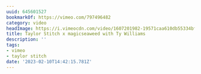 ```yaml
---
uuid: 645601527
bookmarkOf: https://vimeo.com/797496482
category: video
headImage: https://i.vimeocdn.com/video/1607201982-19571caa610db55334bf88578ce906437c340b71f1f3f47a2e044900ee49e698-d_295x166
title: Taylor Stitch x magicseaweed with Ty Williams
description: ''
tags:
- vimeo
- taylor stitch
date: '2023-02-10T14:42:15.781Z'
---
```



